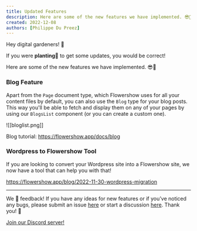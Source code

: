 ```yaml
---
title: Updated Features
description: Here are some of the new features we have implemented. 😎🚀
created: 2022-12-08
authors: [Philippe Du Preez]
---
```


Hey digital gardeners! 💐

If you were **planting**🌱 to get some updates, you would be correct!

Here are some of the new features we have implemented. 😎🚀

### Blog Feature

Apart from the `Page` document type, which Flowershow uses for all your content files by default, you can also use the `Blog` type for your blog posts. This way you'll be able to fetch and display them on any of your pages by using our `BlogsList` component (or you can create a custom one).

![[bloglist.png]]

Blog tutorial: https://flowershow.app/docs/blog

### Wordpress to Flowershow Tool

If you are looking to convert your Wordpress site into a Flowershow site, we now have a tool that can help you with that!

https://flowershow.app/blog/2022-11-30-wordpress-migration

---

We 💙 feedback! If you have any ideas for new features or if you’ve noticed any bugs, please submit an issue [here](https://github.com/flowershow/flowershow/issues) or start a discussion [here](https://github.com/flowershow/flowershow/discussions). Thank you! 🌷

[Join our Discord server!](https://discord.gg/vQ5Y2uUzt6)
